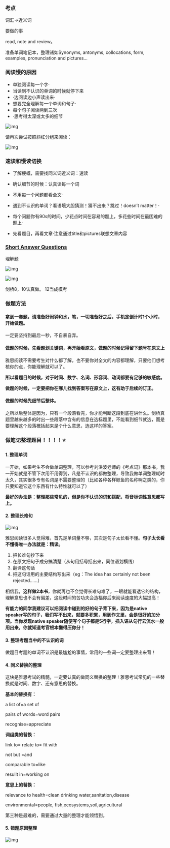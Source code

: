 ### 考点

词汇->近义词



要做的事

read, note and review。

准备单词笔记本，整理诸如Synonyms, antonyms, collocations, form, examples, pronunciation and pictures...

### 阅读慢的原因

- 单独阅读每一个字·
- 当读到不认识的单词的时候就停下来
- ·边阅读边小声读出来·
- 想要完全理解每一个单词和句子·
- 每个句子阅读两到三次
- ·思考得太深或太多的细节

![img](D:\好好学习\day-day-up\英语笔记\雅思学习\方法总结\pic\reading1)

请再次尝试按照斜杠分组来阅读：

![img](D:\好好学习\day-day-up\英语笔记\雅思学习\方法总结\pic\reading2)

### 速读和慢读切换

- 了解梗概，需要找同义词近义词：速读
- 确认细节的时候：认真读每一个词

- 不用每一个问题都看全文·
- 遇到不认识的单词？看语境大胆猜测！猜不出来？跳过！doesn’t matter！·
- 每个问题你有90s的时间，少花点时间在容易的题上，多花些时间在最困难的题上·
- 先看题目，再看文章·注意通过title和pictures联想文章内容

### [Short Answer Questions](https://link.zhihu.com/?target=http%3A//ieltsadvantage.com/2015/06/11/ielts-reading-short-answer-questions/)

理解题

![img](D:\好好学习\day-day-up\英语笔记\雅思学习\方法总结\pic\saq1)

![img](D:\好好学习\day-day-up\英语笔记\雅思学习\方法总结\pic\saq2)



剑桥8，10认真做。 12当成模考



### 做题方法

#### 拿到一套题，请准备好闹钟和水，笔，一切准备好之后，手机定倒计时1个小时，开始做题。

一定要坚持到最后一秒，不自暴自弃。

#### 做题的时候，先看题划关键词，再开始看原文，做题的时候记得留下题号在原文上

雅思阅读不需要考生对什么都了解，也不要你对全文的内容都理解，只要他们想考核你的点，你能理解就可以了。

**所以看题目的时候，对于时间、数字、名词、形容词、动词都要有足够的敏感度。**

**做题的时候，一定要把你在哪儿找到答案写在原文上，这有助于后续的订正。**



#### **做题的时候先细节后整体。**

之所以后整体是因为，只有一个段落看完，你才能判断这段到底在讲什么。剑桥真题里越来越多的时出一些段落中含有的信息在选标题里，不能看到细节就选，而是要理解这个段落概括起来是个什么意思，选这样的答案。



### 做笔记整理题目！！！！:star:

#### 1. 整理单词

一开始，如果考生不会做单词整理，可以参考刘洪波老师的《考点词》那本书，我一开始就是不管下次用不用得到，凡是不认识的都做整理，导致我做单词整理耗时太久，其实很多专有名词是不需要整理的（比如各种各样鲸鱼的名称啊之类的，你只要知道它这个东西有什么特性就可以了）

**最好的办法是：整理那些常见的，但是你不认识的词和搭配，将音标词性意思都写上。**



#### 2. 整理长难句

![img](D:\好好学习\day-day-up\英语笔记\雅思学习\方法总结\pic\cnj)

雅思阅读很多人觉得难，首先是单词量不够，其次是句子太长看不懂。**句子太长看不懂得唯一办法就是：精读。**

1. 把长难句抄下来
2. 在原文把句子成分搞清楚（从句用括号括出来，同位语划横线）
3. 翻译这句话
4. 把这句话用的主要结构写出来（eg：The idea has certainly not been rejected……）

相信我，**这样做2本书**，你就再也不会觉得长难句难了，一眼就能看透它的结构，理解意思也不会有偏差，这段时间的苦功夫会造福你后来阅读速度的大幅提高！

**有能力的同学我建议可以把阅读中碰到的好的句子背下来，因为是native speaker写的句子，我们写不出来，就要多积累，用到作文里，会是很好的加分项。当你发现native speaker随便写个句子都是5行字，插入语从句行云流水一般用出来，你就知道考官根本懒得压你分！**

#### 3. **整理考题当中的不认识的词**

做题目考题的单词不认识是最尴尬的事情，常用的一些词一定要整理出来背！

#### 4. **同义替换的整理**

这块是雅思考试的精髓，一定要认真的做同义替换的整理！雅思考试常见的一些替换就是时间、数字、还有意思的替换。

**基本的替换有：**

a list of=a set of

pairs of words=word pairs

recognise=appreciate



**词组类的替换：**

link to= relate to= fit with

not but =and

comparable to=like

resullt in=working on



**意思上的替换：**

relevance to health=clean drinking water,sanitation,disease

environmental=people, fish,ecosystems,soil,agricultural



第三种是最难的，需要通过大量的整理才能领悟到。



#### 5. 错题原因整理

![img](D:\好好学习\day-day-up\英语笔记\雅思学习\方法总结\pic\ctyy)